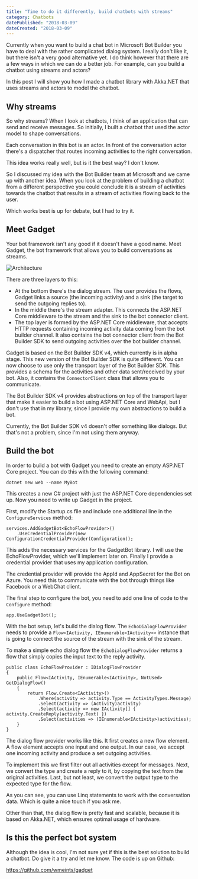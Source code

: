 ```yaml
---
title: "Time to do it differently, build chatbots with streams"
category: Chatbots
datePublished: "2018-03-09"
dateCreated: "2018-03-09"
---
```


<!--kg-card-begin: markdown--><p>Currently when you want to build a chat bot in Microsoft Bot Builder you have to deal with the rather complicated dialog system. I really don't like it, but there isn't a very good alternative yet. I do think however that there are a few ways in which we can do a better job. For example, can you build a chatbot using streams and actors?</p>
<p>In this post I will show you how I made a chatbot library with Akka.NET that uses streams and actors to model the chatbot.</p>
<h2 id="whystreams">Why streams</h2>
<p>So why streams? When I look at chatbots, I think of an application that can send and receive messages. So initially, I built a chatbot that used the actor model to shape conversations.</p>
<p>Each conversation in this bot is an actor. In front of the conversation actor there's a dispatcher that routes incoming activities to the right conversation.</p>
<p>This idea works really well, but is it the best way? I don't know.</p>
<p>So I discussed my idea with the Bot Builder team at Microsoft and we came up with another idea. When you look at the problem of building a chatbot from a different perspective you could conclude it is a stream of activities towards the chatbot that results in a stream of activities flowing back to the user.</p>
<p>Which works best is up for debate, but I had to try it.</p>
<h2 id="meetgadget">Meet Gadget</h2>
<p>Your bot framework isn't any good if it doesn't have a good name. Meet Gadget, the bot framework that allows you to build conversations as streams.</p>
<p><img src="/content/images/2018/03/architecture-1.png" alt="Architecture"></p>
<p>There are three layers to this:</p>
<ul>
<li>At the bottom there's the dialog stream. The user provides the flows, Gadget links a source (the incoming activity) and a sink (the target to send the outgoing replies to).</li>
<li>In the middle there's the stream adapter. This connects the ASP.NET Core middleware to the stream and the sink to the bot connector client.</li>
<li>The top layer is formed by the ASP.NET Core middleware, that accepts HTTP requests containing incoming activity data coming from the bot builder channel. It also contains the bot connector client from the Bot Builder SDK to send outgoing activities over the bot builder channel.</li>
</ul>
<p>Gadget is based on the Bot Builder SDK v4, which currently is in alpha stage. This new version of the Bot Builder SDK is quite different. You can now choose to use only the transport layer of the Bot Builder SDK. This provides a schema for the activities and other data sent/received by your bot. Also, it contains the <code>ConnectorClient</code> class that allows you to communicate.</p>
<p>The Bot Builder SDK v4 provides abstractions on top of the transport layer that make it easier to build a bot using ASP.NET Core and WebApi, but I don't use that in my library, since I provide my own abstractions to build a bot.</p>
<p>Currently, the Bot Builder SDK v4 doesn't offer something like dialogs. But that's not a problem, since I'm not using them anyway.</p>
<h2 id="buildthebot">Build the bot</h2>
<p>In order to build a bot with Gadget you need to create an empty ASP.NET Core project. You can do this with the following command:</p>
<pre><code class="language-shell">dotnet new web --name MyBot
</code></pre>
<p>This creates a new C# project with just the ASP.NET Core dependencies set up. Now you need to write up Gadget in the project.</p>
<p>First, modify the Startup.cs file and include one additional line in the <code>ConfigureServices</code> method:</p>
<pre><code class="language-csharp">services.AddGadgetBot&lt;EchoFlowProvider&gt;()
    .UseCredentialProvider(new ConfigurationCredentialProvider(Configuration));
</code></pre>
<p>This adds the necessary services for the GadgetBot library. I will use the EchoFlowProvider, which we'll implement later on. Finally I provide a credential provider that uses my application configuration.</p>
<p>The credential provider will provide the AppId and AppSecret for the Bot on Azure. You need this to communicate with the bot through things like Facebook or a WebChat client.</p>
<p>The final step to configure the bot, you need to add one line of code to the <code>Configure</code> method:</p>
<pre><code class="language-csharp">app.UseGadgetBot();
</code></pre>
<p>With the bot setup, let's build the dialog flow. The <code>EchoDialogFlowProvider</code> needs to provide a <code>Flow&lt;IActivity, IEnumerable&lt;IActivity&gt;&gt;</code> instance that is going to connect the source of the stream with the sink of the stream.</p>
<p>To make a simple echo dialog flow the <code>EchoDialogFlowProvider</code> returns a flow that simply copies the input text to the reply activity.</p>
<pre><code class="language-csharp">public class EchoFlowProvider : IDialogFlowProvider
{
    public Flow&lt;IActivity, IEnumerable&lt;IActivity&gt;, NotUsed&gt; GetDialogFlow()
    {
        return Flow.Create&lt;IActivity&gt;()
            .Where(activity =&gt; activity.Type == ActivityTypes.Message)
            .Select(activity =&gt; (Activity)activity)
            .Select(activity =&gt; new IActivity[] { activity.CreateReply(activity.Text) })
            .Select(activities =&gt; (IEnumerable&lt;IActivity&gt;)activities);
    }
}
</code></pre>
<p>The dialog flow provider works like this. It first creates a new flow element. A flow element accepts one input and one output. In our case, we accept one incoming activity and produce a set outgoing activities.</p>
<p>To implement this we first filter out all activities except for messages. Next, we convert the type and create a reply to it, by copying the text from the original activities. Last, but not least, we convert the output type to the expected type for the flow.</p>
<p>As you can see, you can use Linq statements to work with the conversation data. Which is quite a nice touch if you ask me.</p>
<p>Other than that, the dialog flow is pretty fast and scalable, because it is based on Akka.NET, which ensures optimal usage of hardware.</p>
<h2 id="isthistheperfectbotsystem">Is this the perfect bot system</h2>
<p>Although the idea is cool, I'm not sure yet if this is the best solution to build a chatbot. Do give it a try and let me know. The code is up on Github:</p>
<p><a href="https://github.com/wmeints/gadget">https://github.com/wmeints/gadget</a></p>
<!--kg-card-end: markdown-->
